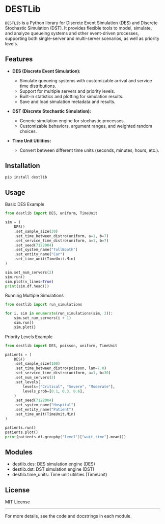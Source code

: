 # DESTLib

`DESTLib` is a Python library for Discrete Event Simulation (DES) and Discrete Stochastic Simulation (DST). It provides flexible tools to model, simulate, and analyze queueing systems and other event-driven processes, supporting both single-server and multi-server scenarios, as well as priority levels.

## Features

- **DES (Discrete Event Simulation):**

  - Simulate queueing systems with customizable arrival and service time distributions.
  - Support for multiple servers and priority levels.
  - Built-in statistics and plotting for simulation results.
  - Save and load simulation metadata and results.

- **DST (Discrete Stochastic Simulation):**

  - Generic simulation engine for stochastic processes.
  - Customizable behaviors, argument ranges, and weighted random choices.

- **Time Unit Utilities:**
  - Convert between different time units (seconds, minutes, hours, etc.).

## Installation

```sh
pip install destlib
```

## Usage

Basic DES Example

```python
from destlib import DES, uniform, TimeUnit

sim = (
    DES()
    .set_sample_size(30)
    .set_time_between_distro(uniform, a=1, b=7)
    .set_service_time_distro(uniform, a=1, b=7)
    .set_seed(7122004)
    .set_system_name("TollBooth")
    .set_entity_name("Car")
    .set_time_unit(TimeUnit.Min)
)

sim.set_num_servers(2)
sim.run()
sim.plot(v_lines=True)
print(sim.df.head())
```

Running Multiple Simulations

```python
from destlib import run_simulations

for i, sim in enumerate(run_simulations(sim, 3)):
    sim.set_num_servers(i + 1)
    sim.run()
    sim.plot()
```

Priority Levels Example

```python
from destlib import DES, poisson, uniform, TimeUnit

patients = (
    DES()
    .set_sample_size(100)
    .set_time_between_distro(poisson, lam=7.0)
    .set_service_time_distro(uniform, a=1, b=30)
    .set_num_servers(3)
    .set_levels(
        levels=["Critical", "Severe", "Moderate"],
        levels_prob=[0.1, 0.3, 0.6],
    )
    .set_seed(7122004)
    .set_system_name("Hospital")
    .set_entity_name("Patient")
    .set_time_unit(TimeUnit.Min)
)

patients.run()
patients.plot()
print(patients.df.groupby("level")["wait_time"].mean())
```

## Modules
- destlib.des: DES simulation engine (DES)
- destlib.dst: DST simulation engine (DST)
- destlib.time_units: Time unit utilities (TimeUnit)

## License
MIT License
<hr>
For more details, see the code and docstrings in each module.